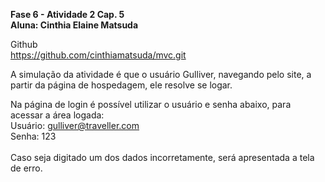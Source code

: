<b>Fase 6 - Atividade 2 Cap. 5<br>
Aluna: Cinthia Elaine Matsuda</b>

Github<br>
https://github.com/cinthiamatsuda/mvc.git<br>

A simulação da atividade é que o usuário Gulliver, navegando pelo site, a partir da página de hospedagem, ele resolve se logar.
<br>

Na página de login é possível utilizar o usuário e senha abaixo, para acessar a área logada:<br>
Usuário: gulliver@traveller.com<br>
Senha: 123<br>
<br>
Caso seja digitado um dos dados incorretamente, será apresentada a tela de erro.
